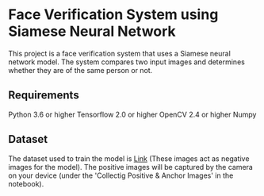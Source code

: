 # Face Verification System using Siamese Neural Network
This project is a face verification system that uses a Siamese neural network model. The system compares two input images and determines whether they are of the same person or not.

## Requirements
Python 3.6 or higher
Tensorflow 2.0 or higher
OpenCV 2.4 or higher
Numpy

## Dataset
The dataset used to train the model is [Link](http://vis-www.cs.umass.edu/lfw/) (These images act as negative images for the model).
The positive images will be captured by the camera on your device (under the 'Collectig Positive & Anchor Images' in the notebook).
